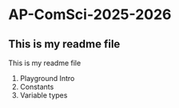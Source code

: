 # AP-ComSci-2025-2026
## This is my readme file
This is my readme file

1. Playground Intro
2. Constants
3. Variable types
